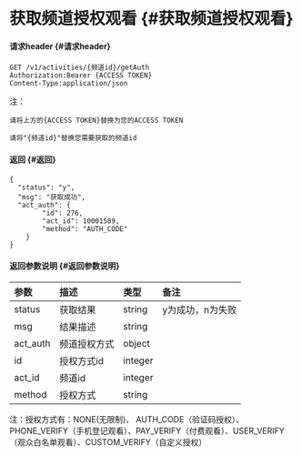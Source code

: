 # 获取频道授权观看 {#获取频道授权观看}

#### 请求header {#请求header}

```
GET /v1/activities/{频道id}/getAuth
Authorization:Bearer {ACCESS TOKEN}
Content-Type:application/json
```

注：

`请将上方的{ACCESS TOKEN}替换为您的ACCESS TOKEN`

`请将"{频道id}"替换您需要获取的频道id`

#### 返回 {#返回}

```
{
  "status": "y",
  "msg": "获取成功",
  "act_auth": {
        "id": 276,
        "act_id": 10001589,
        "method": "AUTH_CODE"
    }
}
```

#### 返回参数说明 {#返回参数说明}

| 参数 | 描述 | 类型 | 备注 |
| :--- | :--- | :--- | :--- |
| status | 获取结果 | string | y为成功，n为失败 |
| msg | 结果描述 | string |  |
| act\_auth | 频道授权方式 | object |  |
| id | 授权方式id | integer |  |
| act\_id | 频道id | integer |  |
| method | 授权方式 | string |  |

注：授权方式有：NONE\(无限制\)、 AUTH\_CODE（验证码授权）、PHONE\_VERIFY（手机登记观看）、PAY\_VERIFY（付费观看）、USER\_VERIFY（观众白名单观看）、CUSTOM\_VERIFY（自定义授权）

